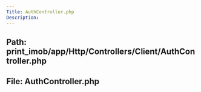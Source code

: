 ```yaml
---
Title: AuthController.php
Description:
---
```


## Path: print_imob/app/Http/Controllers/Client/AuthController.php
## File: AuthController.php

